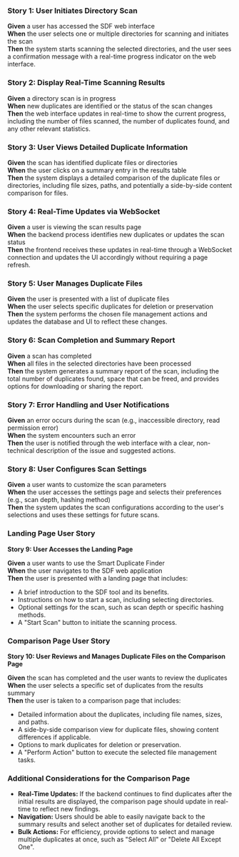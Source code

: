 ### Story 1: User Initiates Directory Scan
**Given** a user has accessed the SDF web interface  
**When** the user selects one or multiple directories for scanning and initiates the scan  
**Then** the system starts scanning the selected directories, and the user sees a confirmation message with a real-time progress indicator on the web interface.

### Story 2: Display Real-Time Scanning Results
**Given** a directory scan is in progress  
**When** new duplicates are identified or the status of the scan changes  
**Then** the web interface updates in real-time to show the current progress, including the number of files scanned, the number of duplicates found, and any other relevant statistics.

### Story 3: User Views Detailed Duplicate Information
**Given** the scan has identified duplicate files or directories  
**When** the user clicks on a summary entry in the results table  
**Then** the system displays a detailed comparison of the duplicate files or directories, including file sizes, paths, and potentially a side-by-side content comparison for files.

### Story 4: Real-Time Updates via WebSocket
**Given** a user is viewing the scan results page  
**When** the backend process identifies new duplicates or updates the scan status  
**Then** the frontend receives these updates in real-time through a WebSocket connection and updates the UI accordingly without requiring a page refresh.

### Story 5: User Manages Duplicate Files
**Given** the user is presented with a list of duplicate files  
**When** the user selects specific duplicates for deletion or preservation  
**Then** the system performs the chosen file management actions and updates the database and UI to reflect these changes.

### Story 6: Scan Completion and Summary Report
**Given** a scan has completed  
**When** all files in the selected directories have been processed  
**Then** the system generates a summary report of the scan, including the total number of duplicates found, space that can be freed, and provides options for downloading or sharing the report.

### Story 7: Error Handling and User Notifications
**Given** an error occurs during the scan (e.g., inaccessible directory, read permission error)  
**When** the system encounters such an error  
**Then** the user is notified through the web interface with a clear, non-technical description of the issue and suggested actions.

### Story 8: User Configures Scan Settings
**Given** a user wants to customize the scan parameters  
**When** the user accesses the settings page and selects their preferences (e.g., scan depth, hashing method)  
**Then** the system updates the scan configurations according to the user's selections and uses these settings for future scans.


### Landing Page User Story

**Story 9: User Accesses the Landing Page**

**Given** a user wants to use the Smart Duplicate Finder  
**When** the user navigates to the SDF web application  
**Then** the user is presented with a landing page that includes:
- A brief introduction to the SDF tool and its benefits.
- Instructions on how to start a scan, including selecting directories.
- Optional settings for the scan, such as scan depth or specific hashing methods.
- A "Start Scan" button to initiate the scanning process.

### Comparison Page User Story

**Story 10: User Reviews and Manages Duplicate Files on the Comparison Page**

**Given** the scan has completed and the user wants to review the duplicates  
**When** the user selects a specific set of duplicates from the results summary  
**Then** the user is taken to a comparison page that includes:
- Detailed information about the duplicates, including file names, sizes, and paths.
- A side-by-side comparison view for duplicate files, showing content differences if applicable.
- Options to mark duplicates for deletion or preservation.
- A "Perform Action" button to execute the selected file management tasks.

### Additional Considerations for the Comparison Page

- **Real-Time Updates:** If the backend continues to find duplicates after the initial results are displayed, the comparison page should update in real-time to reflect new findings.
- **Navigation:** Users should be able to easily navigate back to the summary results and select another set of duplicates for detailed review.
- **Bulk Actions:** For efficiency, provide options to select and manage multiple duplicates at once, such as "Select All" or "Delete All Except One".

